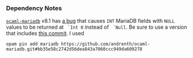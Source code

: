 
### Dependency Notes ###

[`ocaml-mariadb`][mdb] v8.1 has [a bug][mdb-int-issue] that causes `INT` MariaDB fields with `NULL` values to be returned at `` `Int 0`` instead of `` `Null``. Be sure to use a version that includes [this commit][mdb-int-issue-commit]. I used

```fish
opam pin add mariadb https://github.com/andrenth/ocaml-mariadb.git#bb35e58c2742d56dea843a7060ccc949da609278
```

[mdb]: https://github.com/andrenth/ocaml-mariadb/issues/10
[mdb-int-issue]: https://github.com/andrenth/ocaml-mariadb/issues/10
[mdb-int-issue-commit]: https://github.com/andrenth/ocaml-mariadb/commit/bb35e58c2742d56dea843a7060ccc949da609278